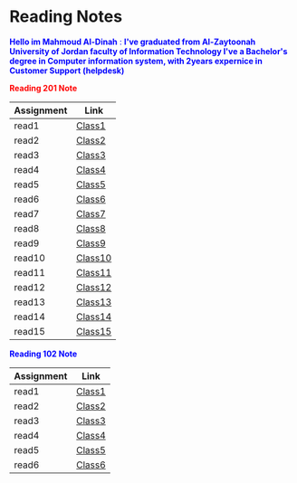 # Reading Notes


<span style="color:Blue">**Hello im Mahmoud Al-Dinah** : **I've graduated from Al-Zaytoonah University of Jordan faculty of Information Technology I've a Bachelor's degree in Computer information system, with 2years expernice in Customer Support (helpdesk)**</span>


<span style="color:red">**Reading 201 Note**

| Assignment      | Link |
| ----------- | ----------- |
| read1  | [Class1](201/1.md)        |
| read2  | [Class2](201/2.md)        |
| read3  | [Class3](201/3.md)        |
| read4  | [Class4](class2.4.md)        |
| read5  | [Class5](class2.5.md)        |
| read6  | [Class6](class2.6.md)        |
| read7  | [Class7](class2.7.md)        |
| read8  | [Class8](class2.8.md)        |
| read9  | [Class9](class2.9.md)        |
| read10  | [Class10](class2.10.md)        |
| read11  | [Class11](class2.11.md)        |
| read12  | [Class12](class21.2.md)        |
| read13  | [Class13](class2.13.md)        |
| read14  | [Class14](class2.14.md)        |
| read15  | [Class15](class2.15.md)        |


<span style="color:Blue">**Reading 102 Note**

| Assignment      | Link |
| ----------- | ----------- |
| read1  | [Class1](class1.md)        |
| read2  | [Class2](class2.md)        |
| read3  | [Class3](class3.md)        |
| read4  | [Class4](class4.md)        |
| read5  | [Class5](class5.md)        |
| read6  | [Class6](class6.md)        |
